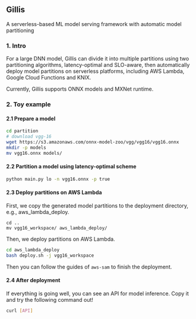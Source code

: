 ## Gillis
A serverless-based ML model serving framework with automatic model partitioning


### 1. Intro
For a large DNN model, Gillis can divide it into multiple partitions using two partitioning algorithms, latency-optimal and SLO-aware, then automatically deploy model partitions on serverless platforms, including AWS Lambda, Google Cloud Functions and KNIX.

Currently, Gillis supports ONNX models and MXNet runtime.

### 2. Toy example
#### 2.1 Prepare a model

```bash
cd partition
# download vgg-16
wget https://s3.amazonaws.com/onnx-model-zoo/vgg/vgg16/vgg16.onnx
mkdir -p models
mv vgg16.onnx models/
```
#### 2.2 Partition a model using latency-optimal scheme

```bash
python main.py lo -n vgg16.onnx -p true 
```
#### 2.3 Deploy partitions on AWS Lambda

First, we copy the generated model partitions to the deployment directory, e.g., aws_lambda_deploy.

```
cd ..
mv vgg16_workspace/ aws_lambda_deploy/
```

Then, we deploy partitions on AWS Lambda.

```bash
cd aws_lambda_deploy
bash deploy.sh -j vgg16_workspace
```

Then you can follow the guides of `aws-sam` to finish the deployment.

#### 2.4 After deployment

If everything is going well, you can see an API for model inference. Copy it and try the following command out!

```bash
curl [API]
```